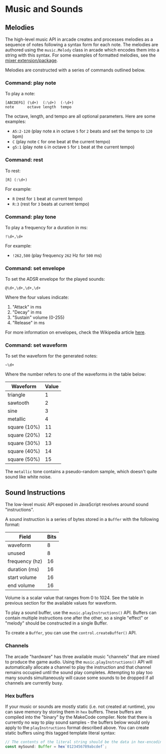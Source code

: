 # Music and Sounds

## Melodies

The high-level music API in arcade creates and processes melodies as a sequence of
notes following a syntax form for each note. The melodies are authored using the
`music.Melody` class in arcade which encodes them into a string with this syntax.
For some examples of formatted melodies, see the [mixer extension/package](https://github.com/Microsoft/pxt-common-packages/blob/master/libs/mixer/melody.ts#L387).

Melodies are constructed with a series of commands outlined below.

### Command: play note

To play a note:
```
[ABCDEFG] (\d+)  (:\d+)  (-\d+)
note      octave length  tempo
```

The octave, length, and tempo are all optional parameters. Here are some examples:

* `A5:2-120` (play note `A` in octave `5` for `2` beats and set the tempo to `120` bpm)
* `C` (play note `C` for one beat at the current tempo)
* `g5:1` (play note `G` in octave `5` for `1` beat at the current tempo)

### Command: rest

To rest:
```
[R] (:\d+)
```
For example:

* `R` (rest for `1` beat at current tempo)
* `R:3` (rest for `3` beats at current tempo)

### Command: play tone

To play a frequency for a duration in ms:
```
!\d+,\d+
```

For example:
* `!262,500` (play frequency `262` Hz for `500` ms)

### Command: set envelope

To set the ADSR envelope for the played sounds:
```
@\d+,\d+,\d+,\d+
```

Where the four values indicate:
1. "Attack" in ms
2. "Decay" in ms
3. "Sustain" volume (0-255)
4. "Release" in ms

For more information on envelopes, check the Wikipedia article [here](https://en.wikipedia.org/wiki/Synthesizer#Attack_Decay_Sustain_Release_(ADSR)_envelope).

### Command: set waveform

To set the waveform for the generated notes:

```
~\d+
```

Where the number refers to one of the waveforms in the table below:

Waveform        | Value
----------------|-------
triangle        | 1
sawtooth        | 2
sine            | 3
metallic        | 4
square (10%)    | 11
square (20%)    | 12
square (30%)    | 13
square (40%)    | 14
square (50%)    | 15

The `metallic` tone contains a pseudo-random sample, which doesn't quite sound like white noise.

## Sound Instructions

The low-level music API exposed in JavaScript revolves around sound "instructions".

A sound instruction is a series of bytes stored in a `Buffer` with the following format:

Field           | Bits
----------------|------
waveform        | 8
unused          | 8
frequency (hz)  | 16
duration (ms)   | 16
start volume    | 16
end volume      | 16

Volume is a scalar value that ranges from 0 to 1024. See the table in previous section for
the available values for waveform.

To play a sound buffer, use the `music.playInstructions()` API. Buffers can contain
multiple instructions one after the other, so a single "effect" or "melody" should be
constructed in a single Buffer.

To create a `Buffer`, you can use the `control.createBuffer()` API.

### Channels

The arcade "hardware" has three available music "channels" that are mixed to produce
the game audio. Using the `music.playInstructions()` API will automatically allocate
a channel to play the instruction and that channel remains occupied until the sound play
completes. Attempting to play too many sounds simultaneously will cause some sounds
to be dropped if all channels are currently busy.

### Hex buffers

If your music or sounds are mostly static (i.e. not created at runtime), you can save
memory by storing them in `hex` buffers. These buffers are compiled into the "binary"
by the MakeCode compiler.
Note that there is currently no way to play sound samples - the buffers below would only apply to the `playInstructions` format described above.
You can create static buffers using this tagged template literal syntax:

```typescript
// The contents of the literal string should be the data in hex-encoding
const mySound: Buffer = hex`0123456789abcdef`;
```
